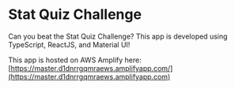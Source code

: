 # Stat Quiz Challenge

Can you beat the Stat Quiz Challenge? This app is developed using TypeScript, ReactJS, and Material UI!

This app is hosted on AWS Amplify here: [https://master.d1dnrrgqmraews.amplifyapp.com/](https://master.d1dnrrgqmraews.amplifyapp.com)

